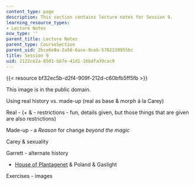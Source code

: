 ```yaml
---
content_type: page
description: This section contains lecture notes for Session 9.
learning_resource_types:
- Lecture Notes
ocw_type: ''
parent_title: Lecture Notes
parent_type: CourseSection
parent_uid: 2bce6e8a-2a58-6ace-9ceb-5702239955bc
title: Session 9
uid: 2122ce2a-8501-bb7e-41d1-16bdfa39cac9
---
```


{{< resource bf32ec5b-d2f4-909f-212d-c60bfb5ff5fb >}}  

This image is in the public domain.

Using real history vs. made-up (real as base & morph á la Carey)

Real - (+ & - restrictions - fun, details given, but those things that are given are also restrictions)

Made-up - a _Reason_ for change _beyond the magic_

Carey & sexuality

Garrett - alternate history

*   [House of Plantagenet](https://en.wikipedia.org/wiki/House_of_Plantagenet) & Poland & Gaslight

Exercises - images
